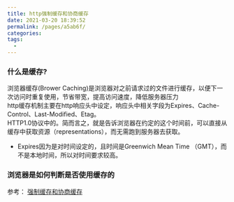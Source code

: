 ```yaml
---
title: http强制缓存和协商缓存
date: 2021-03-20 18:39:52
permalink: /pages/a5ab6f/
categories:
tags:
  - 
---
```

### 什么是缓存?

浏览器缓存(Brower Caching)是浏览器对之前请求过的文件进行缓存，以便下一次访问时重复使用，节省带宽，提高访问速度，降低服务器压力  
http缓存机制主要在http响应头中设定，响应头中相关字段为Expires、Cache-Control、Last-Modified、Etag。  
HTTP1.0协议中的。简而言之，就是告诉浏览器在约定的这个时间前，可以直接从缓存中获取资源（representations），而无需跑到服务器去获取。  
- Expires因为是对时间设定的，且时间是Greenwich Mean Time （GMT），而不是本地时间，所以对时间要求较高。  

### 浏览器是如何判断是否使用缓存的

参考： [强制缓存和协商缓存](https://juejin.im/post/5ccfccaff265da03ab233bf5)